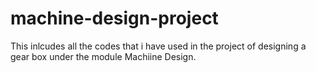 # machine-design-project
 This inlcudes all the codes that i have used in the project of designing a gear box under the module Machiine Design.
